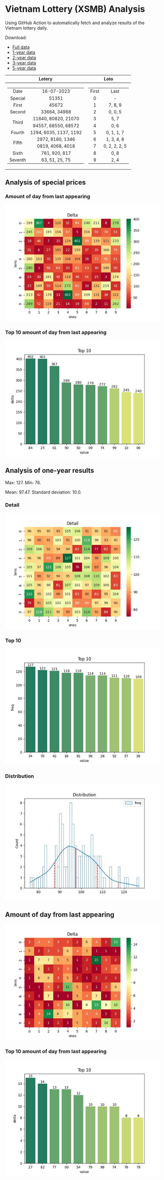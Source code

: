 # Vietnam Lottery (XSMB) Analysis

Using GitHub Action to automatically fetch and analyze results of the Vietnam lottery daily.

Download:

* [Full data](https://raw.githubusercontent.com/khiemdoan/vietnam-lottery-xsmb-analysis/main/results/xsmb.csv)
* [1-year data](https://raw.githubusercontent.com/khiemdoan/vietnam-lottery-xsmb-analysis/main/results/xsmb_1_year.csv)
* [2-year data](https://raw.githubusercontent.com/khiemdoan/vietnam-lottery-xsmb-analysis/main/results/xsmb_2_year.csv)
* [3-year data](https://raw.githubusercontent.com/khiemdoan/vietnam-lottery-xsmb-analysis/main/results/xsmb_3_year.csv)
* [5-year data](https://raw.githubusercontent.com/khiemdoan/vietnam-lottery-xsmb-analysis/main/results/xsmb_5_year.csv)

| Lotery      | Loto |
| :-----------: | :-----------: |
| <table><tr><td>Date</td><td>16-07-2023</td></tr><tr><td>Special</td><td>51351</td></tr><tr><td>First</td><td>45672</td></tr><tr><td>Second</td><td>33664, 34988</td></tr><tr><td rowspan="2">Third</td><td>11840, 80820, 21070</td></tr><tr><td>94557, 68550, 68572</td></tr><tr><td>Fourth</td><td>1294, 6035, 1137, 1192</td></tr><tr><td rowspan="2">Fifth</td><td>2972, 8180, 1346</td></tr><tr><td>0819, 4068, 4018</td></tr><tr><td>Sixth</td><td>761, 920, 817</td></tr><tr><td>Seventh</td><td>63, 51, 25, 75</td></tr></table> | <table><tr><td>First</td><td>Last</td></tr><tr><td>0</td><td>-</td></tr><tr><td>1</td><td>7, 8, 9</td></tr><tr><td>2</td><td>0, 0, 5</td></tr><tr><td>3</td><td>5, 7</td></tr><tr><td>4</td><td>0, 6</td></tr><tr><td>5</td><td>0, 1, 1, 7</td></tr><tr><td>6</td><td>1, 3, 4, 8</td></tr><tr><td>7</td><td>0, 2, 2, 2, 5</td></tr><tr><td>8</td><td>0, 8</td></tr><tr><td>9</td><td>2, 4</td></tr></table> |


<h2>Analysis of special prices</h2>

<h3>Amount of day from last appearing</h3>

![Delta](images/special_delta.jpg)

<h3>Top 10 amount of day from last appearing</h3>

![Delta top 10](images/special_delta_top_10.jpg)

<h2>Analysis of one-year results</h2>

Max: 127. Min: 76.

Mean: 97.47. Standard deviation: 10.0.

<h3>Detail</h3>

![Detail](images/heatmap.jpg)

<h3>Top 10</h3>

![Top 10](images/top-10.jpg)

<h3>Distribution</h3>

![Distribution](images/distribution.jpg)

<h2>Amount of day from last appearing</h2>

![Delta](images/delta.jpg)

<h3>Top 10 amount of day from last appearing</h3>

![Delta top 10](images/delta_top_10.jpg)